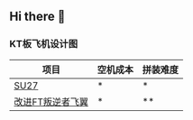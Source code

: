 ## Hi there 👋

### KT板飞机设计图
| 项目 | 空机成本 | 拼装难度 |
|--------|-------------|-------|
| [SU27](https://github.com/chchaoo/RCPlane-SU27) | * | * |
| [改进FT叛逆者飞翼](https://github.com/chchaoo/Modified-FTVersaWing) | * | ** |

